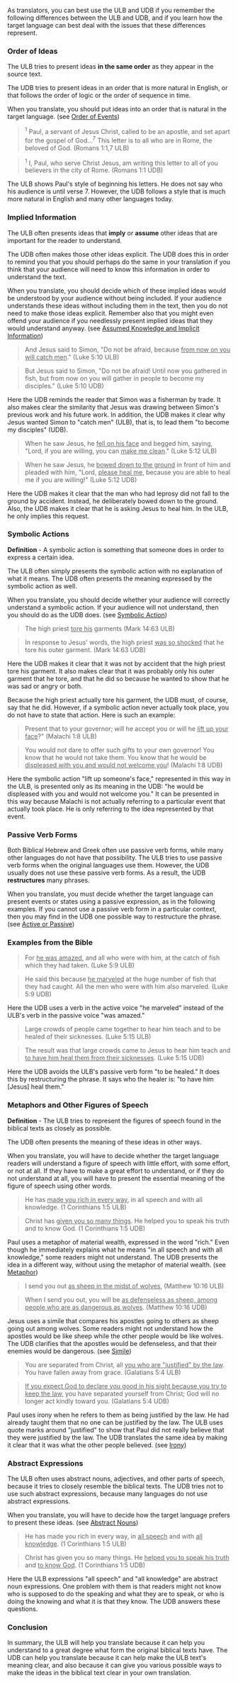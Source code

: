 
As translators, you can best use the ULB and UDB if you remember the following differences between the ULB and UDB, and if you learn how the target language can best deal with the issues that these differences represent.

### Order of Ideas 

The ULB tries to present ideas **in the same order** as they appear in the source text.

The UDB tries to present ideas in an order that is more natural in English, or that follows the order of logic or the order of sequence in time.

When you translate, you should put ideas into an order that is natural in the target language. (see [Order of Events](../figs-events/01.md))

<blockquote><sup>1</sup>  Paul, a servant of Jesus Christ, called to be an apostle, and set apart for the gospel of God...<sup>7</sup>  This letter is to all who are in Rome, the beloved of God. (Romans 1:1,7 ULB)</blockquote>



<blockquote><sup>1</sup>  I, Paul, who serve Christ Jesus, am writing this letter to all of you believers in the city of Rome. (Romans 1:1 UDB)</blockquote>

The ULB shows Paul's style of beginning his letters. He does not say who his audience is until verse 7. However, the UDB follows a style that is much more natural in English and many other languages today.

### Implied Information 

The ULB often presents ideas that **imply** or **assume** other ideas that are important for the reader to understand.

The UDB often makes those other ideas explicit. The UDB does this in order to remind you that you should perhaps do the same in your translation if you think that your audience will need to know this information in order to understand the text.

When you translate, you should decide which of these implied ideas would be understood by your audience without being included. If your audience understands these ideas without including them in the text, then you do not need to make those ideas explicit. Remember also that you might even offend your audience if you needlessly present implied ideas that they would understand anyway. (see [Assumed Knowledge and Implicit Information](../figs-explicit/01.md))

>And Jesus said to Simon, "Do not be afraid, because <u>from now on you will catch men</u>." (Luke 5:10 ULB)  

<blockquote>But Jesus said to Simon, "Do not be afraid! Until now you gathered in fish, but from now on you will gather in people to become my disciples." (Luke 5:10 UDB)</blockquote>

Here the UDB reminds the reader that Simon was a fisherman by trade. It also makes clear the similarity that Jesus was drawing between Simon's previous work and his future work. In addition, the UDB makes it clear why Jesus wanted Simon to "catch men" (ULB), that is, to lead them "to become my disciples" (UDB).

>When he saw Jesus, he <u>fell on his face</u> and begged him, saying, "Lord, if you are willing, you can <u>make me clean</u>." (Luke 5:12 ULB)

<blockquote>When he saw Jesus, he <u>bowed down to the ground</u> in front of him and pleaded with him, "Lord, <u>please heal me</u>, because you are able to heal me if you are willing!" (Luke 5:12 UDB)</blockquote>

Here the UDB makes it clear that the man who had leprosy did not fall to the ground by accident. Instead, he deliberately bowed down to the ground. Also, the UDB makes it clear that he is asking Jesus to heal him. In the ULB, he only implies this request.

### Symbolic Actions

**Definition** - A symbolic action is something that someone does in order to express a certain idea.

The ULB often simply presents the symbolic action with no explanation of what it means. The UDB often presents the meaning expressed by the symbolic action as well. 

When you translate, you should decide whether your audience will correctly understand a symbolic action. If your audience will not understand, then you should do as the UDB does. (see [Symbolic Action](../translate-symaction/01.md))
>The high priest <u>tore his</u> garments (Mark 14:63 ULB)

<blockquote>In response to Jesus' words, the high priest <u>was so shocked</u> that he tore his outer garment.  (Mark 14:63 UDB)</blockquote>

Here the UDB makes it clear that it was not by accident that the high priest tore his garment. It also makes clear that it was probably only his outer garment that he tore, and that he did so because he wanted to show that he was sad or angry or both. 

Because the high priest actually tore his garment, the UDB must, of course, say that he did. However, if a symbolic action never actually took place, you do not have to state that action. Here is such an example:

>Present that to your governor; will he accept you or will he <u>lift up your face</u>?" (Malachi 1:8 ULB) 

<blockquote>You would not dare to offer such gifts to your own governor! You know that he would not take them. You know that he would be <u>displeased with you and would not welcome you</u>! (Malachi 1:8 UDB) </blockquote>

Here the symbolic action "lift up someone's face," represented in this way in the ULB, is presented only as its meaning in the UDB: "he would be displeased with you and would not welcome you." It can be presented in this way because Malachi is not actually referring to a particular event that actually took place. He is only referring to the idea represented by that event.

###  Passive Verb Forms 

Both Biblical Hebrew and Greek often use passive verb forms, while many other languages do not have that possibility. The ULB tries to use passive verb forms when the original languages use them. However, the UDB usually does not use these passive verb forms. As a result, the UDB **restructures** many phrases.

When you translate, you must decide whether the target language can present events or states using a passive expression, as in the following examples. If you cannot use a passive verb form in a particular context, then you may find in the UDB one possible way to restructure the phrase. (see [Active or Passive](../figs-activepassive/01.md))

### Examples from the Bible

>For <u>he was amazed</u>, and all who were with him, at the catch of fish which they had taken. (Luke 5:9 ULB)  

<blockquote>He said this because <u>he marveled</u> at the huge number of fish that they had caught. All the men who were with him also marveled. (Luke 5:9 UDB)</blockquote>

Here the UDB uses a verb in the active voice "he marveled" instead of the ULB's verb in the passive voice "was amazed."

>Large crowds of people came together to hear him teach and to be healed of their sicknesses. (Luke 5:15 ULB)  

<blockquote>The result was that large crowds came to Jesus to hear him teach and <u>to have him heal them from their sicknesses</u>. (Luke 5:15 UDB)</blockquote>

Here the UDB avoids the ULB's passive verb form "to be healed." It does this by restructuring the phrase. It says who the healer is: "to have him [Jesus] heal them."

###  Metaphors and Other Figures of Speech 

**Definition** - The ULB tries to represent the figures of speech found in the biblical texts as closely as possible.

The UDB often presents the meaning of these ideas in other ways.

When you translate, you will have to decide whether the target language readers will understand a figure of speech with little effort, with some effort, or not at all. If they have to make a great effort to understand, or if they do not understand at all, you will have to present the essential meaning of the figure of speech using other words.

>He has <u>made you rich in every way</u>, in all speech and with all knowledge. (1 Corinthians 1:5 ULB)

<blockquote>Christ has <u>given you so many things</u>. He helped you to speak his truth and to know God. (1 Corinthians 1:5 UDB)</blockquote>

Paul uses a metaphor of material wealth, expressed in the word "rich." Even though he immediately explains what he means "in all speech and with all knowledge," some readers might not understand. The UDB presents the idea in a different way, without using the metaphor of material wealth. (see [Metaphor](../figs-metaphor/01.md))

>I send you out <u>as sheep in the midst of wolves</u>, (Matthew 10:16 ULB)

<blockquote>When I send you out, you will be <u>as defenseless as sheep, among people who are as dangerous as wolves</u>. (Matthew 10:16 UDB)</blockquote>

Jesus uses a simile that compares his apostles going to others as sheep going out among wolves. Some readers might not understand how the apostles would be like sheep while the other people would be like wolves. The UDB clarifies that the apostles would be defenseless, and that their enemies would be dangerous. (see [Simile](../figs-simile/01.md))

>You are separated from Christ, all <u>you who are "justified" by the law</u>. You have fallen away from grace. (Galatians 5:4 ULB)

<blockquote><u>If you expect God to declare you good in his sight because you try to keep the law</u>, you have separated yourself from Christ; God will no longer act kindly toward you. (Galatians 5:4 UDB)</blockquote>

Paul uses irony when he refers to them as being justified by the law. He had already taught them that no one can be justified by the law. The ULB uses quote marks around "justified" to show that Paul did not really believe that they were justified by the law. The UDB translates the same idea by making it clear that it was what the other people believed. (see [Irony](../figs-irony/01.md))

###  Abstract Expressions 

The ULB often uses abstract nouns, adjectives, and other parts of speech, because it tries to closely resemble the biblical texts.
The UDB tries not to use such abstract expressions, because many languages do not use abstract expressions.

When you translate, you will have to decide how the target language prefers to present these ideas. (see [Abstract Nouns](../figs-abstractnouns/01.md))

>He has made you rich in every way, in <u>all speech</u> and with <u>all knowledge</u>. (1 Corinthians 1:5 ULB)

<blockquote>Christ has given you so many things. He <u>helped you to speak his truth</u> and <u>to know God</u>. (1 Corinthians 1:5 UDB)</blockquote>

Here the ULB expressions "all speech" and "all knowledge" are abstract noun expressions. One problem with them is that readers might not know who is supposed to do the speaking and what they are to speak, or who is doing the knowing and what it is that they know. The UDB answers these questions.

###  Conclusion 

In summary, the ULB will help you translate because it can help you understand to a great degree what form the original biblical texts have. The UDB can help you translate because it can help make the ULB text's meaning clear, and also because it can give you various possible ways to make the ideas in the biblical text clear in your own translation.